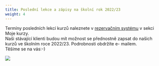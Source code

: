 ```yaml
---
title: Poslední lekce a zápisy na školní rok 2022/23
weight: 4
---
```

Termíny posledních lekcí kurzů naleznete v [rezervačním systému](https://vigvam.webooker.eu/) v sekci Moje kurzy.\
Naši stávající klienti budou mít možnost se přednostně zapsat do našich kurzů ve školním roce 2022/23. Podrobnosti obdržíte e- mailem.\
Těšíme se na vás:-)

![](/images/uploads/zapisy_22_23-72-24-in-.png)
